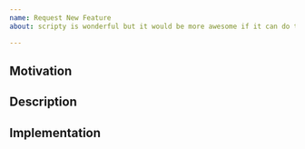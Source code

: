 ```yaml
---
name: Request New Feature
about: scripty is wonderful but it would be more awesome if it can do this...

---
```


## Motivation

<!-- Describe how this would be helpful for future users by citing some use-cases. -->

## Description

<!-- Describe its functionality or how would you like this new feature to be presented.  -->

## Implementation

<!-- You may suggest technical changes that needs to be made for this new feature.  -->